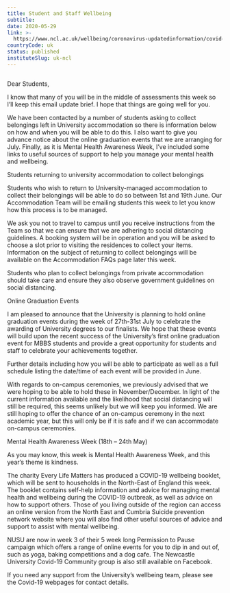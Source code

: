 ```yaml
---
title: Student and Staff Wellbeing
subtitle: 
date: 2020-05-29
link: >-
  https://www.ncl.ac.uk/wellbeing/coronavirus-updatedinformation/covid-19update-21may2020/
countryCode: uk
status: published
instituteSlug: uk-ncl
---
```

![]()

Dear Students,

I know that many of you will be in the middle of assessments this week so I’ll keep this email update brief. I hope that things are going well for you.

We have been contacted by a number of students asking to collect belongings left in University accommodation so there is information below on how and when you will be able to do this. I also want to give you advance notice about the online graduation events that we are arranging for July. Finally, as it is Mental Health Awareness Week, I’ve included some links to useful sources of support to help you manage your mental health and wellbeing.

Students returning to university accommodation to collect belongings

Students who wish to return to University-managed accommodation to collect their belongings will be able to do so between 1st and 19th June. Our Accommodation Team will be emailing students this week to let you know how this process is to be managed.

We ask you not to travel to campus until you receive instructions from the Team so that we can ensure that we are adhering to social distancing guidelines. A booking system will be in operation and you will be asked to choose a slot prior to visiting the residences to collect your items. Information on the subject of returning to collect belongings will be available on the Accommodation FAQs page later this week.

Students who plan to collect belongings from private accommodation should take care and ensure they also observe government guidelines on social distancing.

Online Graduation Events

I am pleased to announce that the University is planning to hold online graduation events during the week of 27th-31st July to celebrate the awarding of University degrees to our finalists. We hope that these events will build upon the recent success of the University’s first online graduation event for MBBS students and provide a great opportunity for students and staff to celebrate your achievements together.

Further details including how you will be able to participate as well as a full schedule listing the date/time of each event will be provided in June.

With regards to on-campus ceremonies, we previously advised that we were hoping to be able to hold these in November/December. In light of the current information available and the likelihood that social distancing will still be required, this seems unlikely but we will keep you informed. We are still hoping to offer the chance of an on-campus ceremony in the next academic year, but this will only be if it is safe and if we can accommodate on-campus ceremonies.

Mental Health Awareness Week (18th – 24th May)

As you may know, this week is Mental Health Awareness Week, and this year’s theme is kindness.

The charity Every Life Matters has produced a COVID-19 wellbeing booklet, which will be sent to households in the North-East of England this week. The booklet contains self-help information and advice for managing mental health and wellbeing during the COVID-19 outbreak, as well as advice on how to support others. Those of you living outside of the region can access an online version from the North East and Cumbria Suicide prevention network website where you will also find other useful sources of advice and support to assist with mental wellbeing.

NUSU are now in week 3 of their 5 week long Permission to Pause campaign which offers a range of online events for you to dip in and out of, such as yoga, baking competitions and a dog cafe. The Newcastle University Covid-19 Community group is also still available on Facebook.

If you need any support from the University’s wellbeing team, please see the Covid-19 webpages for contact details.